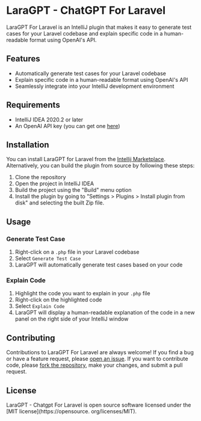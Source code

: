 # LaraGPT - ChatGPT For Laravel

LaraGPT For Laravel is an IntelliJ plugin that makes it easy to generate test cases for your Laravel codebase and explain specific code in a human-readable format using OpenAI's API. 

## Features

- Automatically generate test cases for your Laravel codebase
- Explain specific code in a human-readable format using OpenAI's API
- Seamlessly integrate into your IntelliJ development environment

## Requirements

- IntelliJ IDEA 2020.2 or later
- An OpenAI API key (you can get one [here](https://platform.openai.com/account/api-keys))

## Installation
You can install LaraGPT for Laravel from the [Intellij Marketplace](https://plugins.jetbrains.com/plugin/21187-codegpt-for-laravel). Alternatively, you can build the plugin from source by following these steps:

1. Clone the repository
2. Open the project in IntelliJ IDEA
3. Build the project using the "Build" menu option
4. Install the plugin by going to "Settings > Plugins > Install plugin from disk" and selecting the built Zip file.

## Usage

### Generate Test Case

1. Right-click on a `.php` file in your Laravel codebase
2. Select `Generate Test Case`
3. LaraGPT will automatically generate test cases based on your code

### Explain Code

1. Highlight the code you want to explain in your `.php` file
2. Right-click on the highlighted code
3. Select `Explain Code`
4. LaraGPT will display a human-readable explanation of the code in a new panel on the right side of your IntelliJ window

## Contributing

Contributions to LaraGPT For Laravel are always welcome! If you find a bug or have a feature request, please [open an issue](https://github.com/rana01645/CodeGPT-Laravel/issues/new). If you want to contribute code, please [fork the repository](https://github.com/rana01645/CodeGPT-Laravel/fork), make your changes, and submit a pull request.

## License

LaraGPT - Chatgpt For Laravel is open source software licensed under the [MIT license](https://opensource.
org/licenses/MIT).
